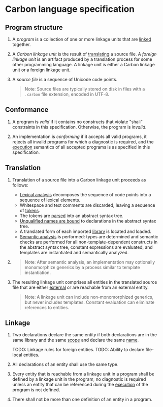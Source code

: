# Carbon language specification

<!--
Part of the Carbon Language project, under the Apache License v2.0 with LLVM
Exceptions. See /LICENSE for license information.
SPDX-License-Identifier: Apache-2.0 WITH LLVM-exception
-->

## Program structure

1.  A _program_ is a collection of one or more linkage units that are
    [linked](#linkage) together.

2.  A _Carbon linkage unit_ is the result of [translating](#translation) a
    source file. A _foreign linkage unit_ is an artifact produced by a
    translation process for some other programming language. A linkage unit is
    either a Carbon linkage unit or a foreign linkage unit.

3.  A _source file_ is a sequence of Unicode code points.

    > Note: Source files are typically stored on disk in files with a `.carbon`
    > file extension, encoded in UTF-8.

## Conformance

1.  A program is _valid_ if it contains no constructs that violate "shall"
    constraints in this specification. Otherwise, the program is _invalid_.

2.  An implementation is _conforming_ if it accepts all valid programs, it
    rejects all invalid programs for which a diagnostic is required, and the
    [execution](execution.md) semantics of all accepted programs is as specified
    in this specification.

## Translation

1.  Translation of a source file into a Carbon linkage unit proceeds as follows:

    -   [Lexical analysis](lex.md) decomposes the sequence of code points into a
        sequence of lexical elements.
    -   Whitespace and text comments are discarded, leaving a sequence of
        [tokens](lex.md).
    -   The tokens are [parsed](parsing.md) into an abstract syntax tree.
    -   [Unqualified names are bound](names.md) to declarations in the abstract
        syntax tree.
    -   A translated form of each imported [library](libs.md) is located and
        loaded.
    -   [Semantic analysis](semantics.md) is performed: types are determined and
        semantic checks are performed for all non-template-dependent constructs
        in the abstract syntax tree, constant expressions are evaluated, and
        templates are instantiated and semantically analyzed.

2.  > Note: After semantic analysis, an implementation may optionally
    > monomorphize generics by a process similar to template instantiation.

3.  The resulting linkage unit comprises all entities in the translated source
    file that are either [external](#linkage) or are reachable from an external
    entity.

    > Note: A linkage unit can include non-monomorphized generics, but never
    > includes templates. Constant evaluation can eliminate references to
    > entities.

## Linkage

1.  Two declarations declare the same entity if both declarations are in the
    same library and the same [scope](names.md#scopes) and declare the same
    [name](names.md).

    TODO: Linkage rules for foreign entities. TODO: Ability to declare
    file-local entities.

2.  All declarations of an entity shall use the same type.

3.  Every entity that is reachable from a linkage unit in a program shall be
    defined by a linkage unit in the program; no diagnostic is required unless
    an entity that can be referenced during the [execution](execution.md) of the
    program is not defined.

4.  There shall not be more than one definition of an entity in a program.
